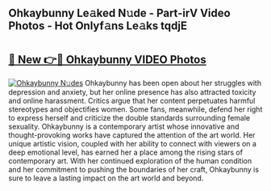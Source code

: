 ## Ohkaybunny Le𝚊ked N𝚞de - Part-irV Video Photos - Hot Onlyf𝚊ns Le𝚊ks tqdjE

# <h2><a href="http://ab11085.deff.icu/?id=Ohkaybunny">🔗 New 👉🔴 Ohkaybunny VIDEO Photos</a></h2>

[![Ohkaybunny N𝚞des](https://i.imgur.com/rIISA9y.gif)](http://ab11085.deff.icu/?id=Ohkaybunny)
Ohkaybunny has been open about her struggles with depression and anxiety, but her online presence has also attracted toxicity and online harassment. Critics argue that her content perpetuates harmful stereotypes and objectifies women. Some fans, meanwhile, defend her right to express herself and criticize the double standards surrounding female sexuality. Ohkaybunny is a contemporary artist whose innovative and thought-provoking works have captured the attention of the art world. Her unique artistic vision, coupled with her ability to connect with viewers on a deep emotional level, has earned her a place among the rising stars of contemporary art. With her continued exploration of the human condition and her commitment to pushing the boundaries of her craft, Ohkaybunny is sure to leave a lasting impact on the art world and beyond.
